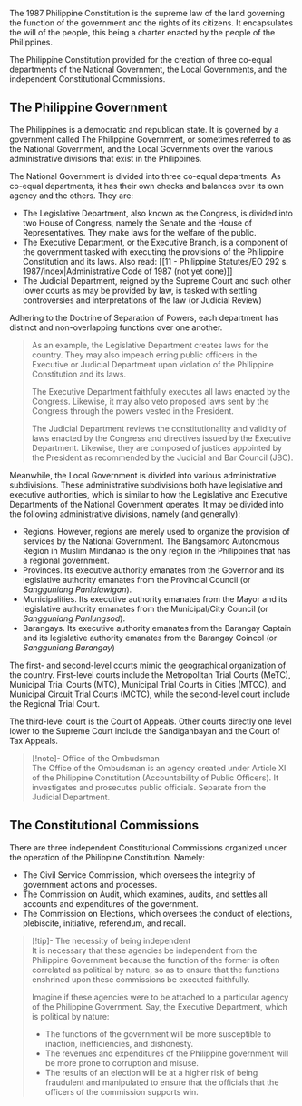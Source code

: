 The 1987 Philippine Constitution is the supreme law of the land governing the function of the government and the rights of its citizens. It encapsulates the will of the people, this being a charter enacted by the people of the Philippines.

The Philippine Constitution provided for the creation of three co-equal departments of the National Government, the Local Governments, and the independent Constitutional Commissions.

## The Philippine Government
The Philippines is a democratic and republican state. It is governed by a government called The Philippine Government, or sometimes referred to as the National Government, and the Local Governments over the various administrative divisions that exist in the Philippines.

The National Government is divided into three co-equal departments. As co-equal departments, it has their own checks and balances over its own agency and the others. They are:
- The Legislative Department, also known as the Congress, is divided into two House of Congress, namely the Senate and the House of Representatives. They make laws for the welfare of the public.
- The Executive Department, or the Executive Branch, is a component of the government tasked with executing the provisions of the Philippine Constitution and its laws. Also read: [[11 - Philippine Statutes/EO 292 s. 1987/index|Administrative Code of 1987 (not yet done)]]
- The Judicial Department, reigned by the Supreme Court and such other lower courts as may be provided by law, is tasked with settling controversies and interpretations of the law (or Judicial Review)

Adhering to the Doctrine of Separation of Powers, each department has distinct and non-overlapping functions over one another.

> As an example, the Legislative Department creates laws for the country. They may also impeach erring public officers in the Executive or Judicial Department upon violation of the Philippine Constitution and its laws.
> 
> The Executive Department faithfully executes all laws enacted by the Congress. Likewise, it may also veto proposed laws sent by the Congress through the powers vested in the President.
> 
> The Judicial Department reviews the constitutionality and validity of laws enacted by the Congress and directives issued by the Executive Department. Likewise, they are composed of justices appointed by the President as recommended by the Judicial and Bar Council (JBC).

Meanwhile, the Local Government is divided into various administrative subdivisions. These administrative subdivisions both have legislative and executive authorities, which is similar to how the Legislative and Executive Departments of the National Government operates. It may be divided into the following administrative divisions, namely (and generally):
- Regions. However, regions are merely used to organize the provision of services by the National Government. The Bangsamoro Autonomous Region in Muslim Mindanao is the only region in the Philippines that has a regional government.
- Provinces. Its executive authority emanates from the Governor and its legislative authority emanates from the Provincial Council (or *Sangguniang Panlalawigan*).
- Municipalities. Its executive authority emanates from the Mayor and its legislative authority emanates from the Municipal/City Council (or *Sangguniang Panlungsod*).
- Barangays. Its executive authority emanates from the Barangay Captain and its legislative authority emanates from the Barangay Coincol (or *Sangguniang Barangay*)

The first- and second-level courts mimic the geographical organization of the country. First-level courts include the Metropolitan Trial Courts (MeTC), Municipal Trial Courts (MTC), Municipal Trial Courts in Cities (MTCC), and Municipal Circuit Trial Courts (MCTC), while the second-level court include the Regional Trial Court.

The third-level court is the Court of Appeals. Other courts directly one level lower to the Supreme Court include the Sandiganbayan and the Court of Tax Appeals.

> [!note]- Office of the Ombudsman  
> The Office of the Ombudsman is an agency created under Article XI of the Philippine Constitution (Accountability of Public Officers). It investigates and prosecutes public officials. Separate from the Judicial Department.

## The Constitutional Commissions
There are three independent Constitutional Commissions organized under the operation of the Philippine Constitution. Namely:
- The Civil Service Commission, which oversees the integrity of government actions and processes.
- The Commission on Audit, which examines, audits, and settles all accounts and expenditures of the government.
- The Commission on Elections, which oversees the conduct of elections, plebiscite, initiative, referendum, and recall.

> [!tip]- The necessity of being independent  
> It is necessary that these agencies be independent from the Philippine Government because the function of the former is often correlated as political by nature, so as to ensure that the functions enshrined upon these commissions be executed faithfully.
> 
> Imagine if these agencies were to be attached to a particular agency of the Philippine Government. Say, the Executive Department, which is political by nature:
> 
> - The functions of the government will be more susceptible to inaction, inefficiencies, and dishonesty.
> - The revenues and expenditures of the Philippine government will be more prone to corruption and misuse.
> - The results of an election will be at a higher risk of being fraudulent and manipulated to ensure that the officials that the officers of the commission supports win.
